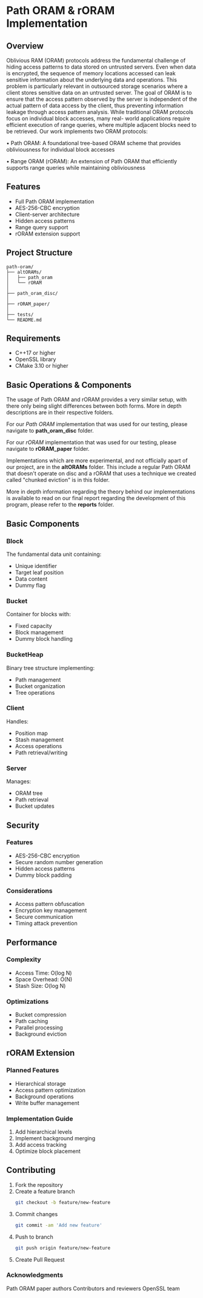 # Path ORAM & rORAM Implementation

## Overview

Oblivious RAM (ORAM) protocols address the fundamental challenge of hiding access patterns to
data stored on untrusted servers. Even when data is encrypted, the sequence of memory locations
accessed can leak sensitive information about the underlying data and operations. This problem
is particularly relevant in outsourced storage scenarios where a client stores sensitive data on an
untrusted server.
The goal of ORAM is to ensure that the access pattern observed by the server is independent of
the actual pattern of data access by the client, thus preventing information leakage through access
pattern analysis. While traditional ORAM protocols focus on individual block accesses, many real-
world applications require efficient execution of range queries, where multiple adjacent blocks need
to be retrieved. Our work implements two ORAM protocols:

• Path ORAM: A foundational tree-based ORAM scheme that provides obliviousness for
individual block accesses

• Range ORAM (rORAM): An extension of Path ORAM that efficiently supports range
queries while maintaining obliviousness

## Features

* Full Path ORAM implementation
* AES-256-CBC encryption
* Client-server architecture
* Hidden access patterns
* Range query support
* rORAM extension support

## Project Structure

```
path-oram/
├── altORAMs/
│   ├── path_oram
│   └── rORAM
│
├── path_oram_disc/
│
├── rORAM_paper/
│
├── tests/
└── README.md
```

## Requirements

* C++17 or higher
* OpenSSL library
* CMake 3.10 or higher

## Basic Operations & Components
The usage of Path ORAM and rORAM provides a very similar setup, with there only being slight differences between both forms. More in depth descriptions are in their respective folders.

For our *Path ORAM* implementation that was used for our testing, please navigate to **path_oram_disc** folder.

For our *rORAM* implementation that was used for our testing, please navigate to **rORAM_paper** folder.

Implementations which are more experimental, and not officially apart of our project, are in the **altORAMs** folder. This include a regular Path ORAM that doesn't operate on disc and a rORAM that uses a technique we created called "chunked eviction" is in this folder.

More in depth information regarding the theory behind our implementations is available to read on our final report regarding the development of this program, please refer to the **reports** folder.

## Basic Components
### Block
The fundamental data unit containing:
* Unique identifier
* Target leaf position
* Data content
* Dummy flag

### Bucket
Container for blocks with:
* Fixed capacity
* Block management
* Dummy block handling

### BucketHeap
Binary tree structure implementing:
* Path management
* Bucket organization
* Tree operations

### Client
Handles:
* Position map
* Stash management
* Access operations
* Path retrieval/writing

### Server
Manages:
* ORAM tree
* Path retrieval
* Bucket updates

## Security

### Features
* AES-256-CBC encryption
* Secure random number generation
* Hidden access patterns
* Dummy block padding

### Considerations
* Access pattern obfuscation
* Encryption key management
* Secure communication
* Timing attack prevention

## Performance

### Complexity
* Access Time: O(log N)
* Space Overhead: O(N)
* Stash Size: O(log N)

### Optimizations
* Bucket compression
* Path caching
* Parallel processing
* Background eviction

## rORAM Extension

### Planned Features
* Hierarchical storage
* Access pattern optimization
* Background operations
* Write buffer management

### Implementation Guide
1. Add hierarchical levels
2. Implement background merging
3. Add access tracking
4. Optimize block placement

## Contributing

1. Fork the repository
2. Create a feature branch
   ```bash
   git checkout -b feature/new-feature
   ```
3. Commit changes
   ```bash
   git commit -am 'Add new feature'
   ```
4. Push to branch
   ```bash
   git push origin feature/new-feature
   ```
5. Create Pull Request

### Acknowledgments

Path ORAM paper authors
Contributors and reviewers
OpenSSL team
